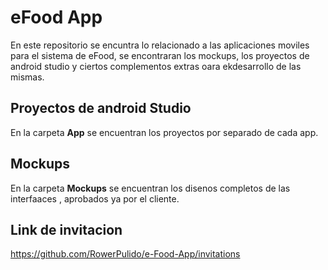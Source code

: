 # eFood App

En este repositorio se encuntra lo relacionado a las aplicaciones moviles para el sistema de eFood, se encontraran los mockups, los proyectos de android studio y ciertos complementos extras oara ekdesarrollo de las mismas.

## Proyectos de android Studio
En la carpeta **App** se encuentran los proyectos por separado de cada app.

## Mockups
En la carpeta **Mockups** se encuentran los disenos completos de las interfaaces , aprobados ya por el cliente.

## Link de invitacion
https://github.com/RowerPulido/e-Food-App/invitations
